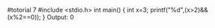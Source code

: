 #totorial 7
#include <stdio.h>
int main()
{
    int x=3;
    printf("%d",(x>2)&&(x%2==0));
}
Output:
0
